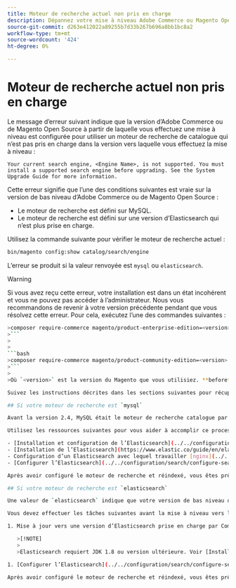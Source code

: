 ```yaml
---
title: Moteur de recherche actuel non pris en charge
description: Dépannez votre mise à niveau Adobe Commerce ou Magento Open Source après avoir rencontré une erreur au sujet d’un moteur de recherche non pris en charge.
source-git-commit: d263e412022a89255b7d33b267b696a8bb1bc8a2
workflow-type: tm+mt
source-wordcount: '424'
ht-degree: 0%

---
```



# Moteur de recherche actuel non pris en charge

Le message d’erreur suivant indique que la version d’Adobe Commerce ou de Magento Open Source à partir de laquelle vous effectuez une mise à niveau est configurée pour utiliser un moteur de recherche de catalogue qui n’est pas pris en charge dans la version vers laquelle vous effectuez la mise à niveau :

```terminal
Your current search engine, <Engine Name>, is not supported. You must install a supported search engine before upgrading. See the System Upgrade Guide for more information.
```

Cette erreur signifie que l’une des conditions suivantes est vraie sur la version de bas niveau d’Adobe Commerce ou de Magento Open Source :

- Le moteur de recherche est défini sur MySQL.
- Le moteur de recherche est défini sur une version d’Elasticsearch qui n’est plus prise en charge.

Utilisez la commande suivante pour vérifier le moteur de recherche actuel :

```bash
bin/magento config:show catalog/search/engine
```

L’erreur se produit si la valeur renvoyée est `mysql` ou `elasticsearch`.

>[!WARNING]
>
>Si vous avez reçu cette erreur, votre installation est dans un état incohérent et vous ne pouvez pas accéder à l’administrateur. Nous vous recommandons de revenir à votre version précédente pendant que vous résolvez cette erreur. Pour cela, exécutez l’une des commandes suivantes :
>
>
```bash
>composer require-commerce magento/product-enterprise-edition=<version>
>```
>
>
```bash
>composer require-commerce magento/product-community-edition=<version>
>```
>
>Où `<version>` est la version du Magento que vous utilisiez. **before** la mise à niveau. Par exemple, `2.3.5`.

Suivez les instructions décrites dans les sections suivantes pour récupérer à partir d’un état incohérent.

## Si votre moteur de recherche est `mysql`

Avant la version 2.4, MySQL était le moteur de recherche catalogue par défaut, mais MySQL n’est plus pris en charge dans cette capacité. Vous devez maintenant installer et configurer Elasticsearch ou OpenSearch en tant que moteur de recherche avant de passer à la version 2.4.

Utilisez les ressources suivantes pour vous aider à accomplir ce processus :

- [Installation et configuration de l’Elasticsearch](../../configuration/search/overview-search.md)
- [Installation de l’Elasticsearch](https://www.elastic.co/guide/en/elasticsearch/reference/current/install-elasticsearch.html)
- Configuration d’un Elasticsearch avec lequel travailler [nginx](../../installation/prerequisites/search-engine/configure-nginx.md) ou [Apache](../../installation/prerequisites/search-engine/configure-apache.md)
- [Configurer l’Elasticsearch](../../configuration/search/configure-search-engine.md)

Après avoir configuré le moteur de recherche et réindexé, vous êtes prêt à effectuer la mise à niveau vers la version 2.4.

## Si votre moteur de recherche est `elasticsearch`

Une valeur de `elasticsearch` indique que votre version de bas niveau d’Adobe Commerce ou de Magento Open Source est configurée pour utiliser Elasticsearch 2.x. Cette version d’Elasticsearch n’est plus prise en charge.

Vous devez effectuer les tâches suivantes avant la mise à niveau vers la version 2.4 :

1. Mise à jour vers une version d’Elasticsearch prise en charge par Commerce. Voir [Mise à niveau d’Elasticsearch](https://www.elastic.co/guide/en/elasticsearch/reference/current/setup-upgrade.html) pour obtenir des instructions complètes sur la sauvegarde de vos données, la détection des problèmes de migration potentiels et le test des mises à niveau avant le déploiement en production. Selon votre version actuelle d’Elasticsearch, un redémarrage complet de la grappe peut être nécessaire ou non.

   >[!NOTE]
   >
   >Elasticsearch requiert JDK 1.8 ou version ultérieure. Voir [Installation de Java Software Development Kit (JDK)](../../installation/prerequisites/search-engine/overview.md#install-the-java-software-development-kit-jdk) pour vérifier quelle version de JDK est installée.

1. [Configurer l’Elasticsearch](../../configuration/search/configure-search-engine.md) et réindexez.

Après avoir configuré le moteur de recherche et réindexé, vous êtes prêt à effectuer la mise à niveau vers la version 2.4.
